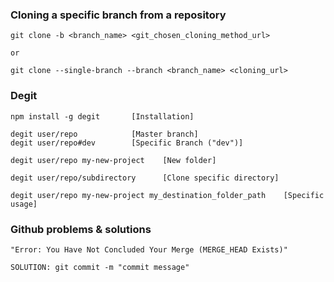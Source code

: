 <h3>Cloning a specific branch from a repository</h3>

    git clone -b <branch_name> <git_chosen_cloning_method_url> 

    or

    git clone --single-branch --branch <branch_name> <cloning_url>

<h3>Degit</h3>

    npm install -g degit       [Installation]

    degit user/repo            [Master branch]
    degit user/repo#dev        [Specific Branch ("dev")]

    degit user/repo my-new-project    [New folder]

    degit user/repo/subdirectory      [Clone specific directory]
    
    degit user/repo my-new-project my_destination_folder_path    [Specific usage]

<h3>Github problems & solutions</h3>

    "Error: You Have Not Concluded Your Merge (MERGE_HEAD Exists)"
    
    SOLUTION: git commit -m "commit message"
